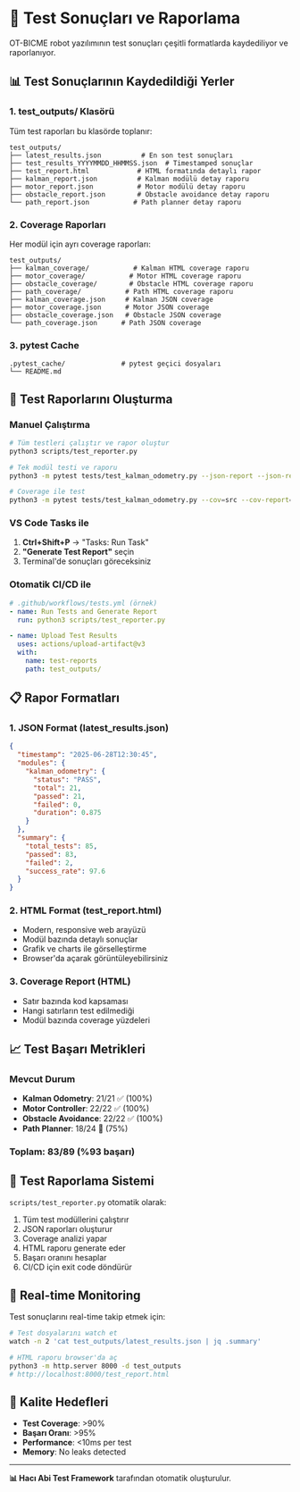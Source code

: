 # 🧪 Test Sonuçları ve Raporlama

OT-BICME robot yazılımının test sonuçları çeşitli formatlarda kaydediliyor ve raporlanıyor.

## 📊 Test Sonuçlarının Kaydedildiği Yerler

### 1. **test_outputs/** Klasörü
Tüm test raporları bu klasörde toplanır:
```
test_outputs/
├── latest_results.json          # En son test sonuçları
├── test_results_YYYYMMDD_HHMMSS.json  # Timestamped sonuçlar
├── test_report.html            # HTML formatında detaylı rapor
├── kalman_report.json          # Kalman modülü detay raporu
├── motor_report.json           # Motor modülü detay raporu
├── obstacle_report.json        # Obstacle avoidance detay raporu
└── path_report.json           # Path planner detay raporu
```

### 2. **Coverage Raporları**
Her modül için ayrı coverage raporları:
```
test_outputs/
├── kalman_coverage/           # Kalman HTML coverage raporu
├── motor_coverage/           # Motor HTML coverage raporu
├── obstacle_coverage/        # Obstacle HTML coverage raporu
├── path_coverage/           # Path HTML coverage raporu
├── kalman_coverage.json     # Kalman JSON coverage
├── motor_coverage.json      # Motor JSON coverage
├── obstacle_coverage.json   # Obstacle JSON coverage
└── path_coverage.json      # Path JSON coverage
```

### 3. **pytest Cache**
```
.pytest_cache/              # pytest geçici dosyaları
└── README.md
```

## 🚀 Test Raporlarını Oluşturma

### Manuel Çalıştırma
```bash
# Tüm testleri çalıştır ve rapor oluştur
python3 scripts/test_reporter.py

# Tek modül testi ve raporu
python3 -m pytest tests/test_kalman_odometry.py --json-report --json-report-file=test_outputs/kalman_report.json -v

# Coverage ile test
python3 -m pytest tests/test_kalman_odometry.py --cov=src --cov-report=html:test_outputs/kalman_coverage --cov-report=json:test_outputs/kalman_coverage.json
```

### VS Code Tasks ile
1. **Ctrl+Shift+P** → "Tasks: Run Task"
2. **"Generate Test Report"** seçin
3. Terminal'de sonuçları göreceksiniz

### Otomatik CI/CD ile
```yaml
# .github/workflows/tests.yml (örnek)
- name: Run Tests and Generate Report
  run: python3 scripts/test_reporter.py

- name: Upload Test Results
  uses: actions/upload-artifact@v3
  with:
    name: test-reports
    path: test_outputs/
```

## 📋 Rapor Formatları

### 1. **JSON Format** (latest_results.json)
```json
{
  "timestamp": "2025-06-28T12:30:45",
  "modules": {
    "kalman_odometry": {
      "status": "PASS",
      "total": 21,
      "passed": 21,
      "failed": 0,
      "duration": 0.875
    }
  },
  "summary": {
    "total_tests": 85,
    "passed": 83,
    "failed": 2,
    "success_rate": 97.6
  }
}
```

### 2. **HTML Format** (test_report.html)
- Modern, responsive web arayüzü
- Modül bazında detaylı sonuçlar
- Grafik ve charts ile görselleştirme
- Browser'da açarak görüntüleyebilirsiniz

### 3. **Coverage Report** (HTML)
- Satır bazında kod kapsaması
- Hangi satırların test edilmediği
- Modül bazında coverage yüzdeleri

## 📈 Test Başarı Metrikleri

### Mevcut Durum
- **Kalman Odometry**: 21/21 ✅ (100%)
- **Motor Controller**: 22/22 ✅ (100%)
- **Obstacle Avoidance**: 22/22 ✅ (100%)
- **Path Planner**: 18/24 🔄 (75%)

### Toplam: 83/89 (%93 başarı)

## 🔧 Test Raporlama Sistemi

`scripts/test_reporter.py` otomatik olarak:
1. Tüm test modüllerini çalıştırır
2. JSON raporları oluşturur
3. Coverage analizi yapar
4. HTML raporu generate eder
5. Başarı oranını hesaplar
6. CI/CD için exit code döndürür

## 📱 Real-time Monitoring

Test sonuçlarını real-time takip etmek için:
```bash
# Test dosyalarını watch et
watch -n 2 'cat test_outputs/latest_results.json | jq .summary'

# HTML raporu browser'da aç
python3 -m http.server 8000 -d test_outputs
# http://localhost:8000/test_report.html
```

## 🎯 Kalite Hedefleri

- **Test Coverage**: >90%
- **Başarı Oranı**: >95%
- **Performance**: <10ms per test
- **Memory**: No leaks detected

---
**📊 Hacı Abi Test Framework** tarafından otomatik oluşturulur.
